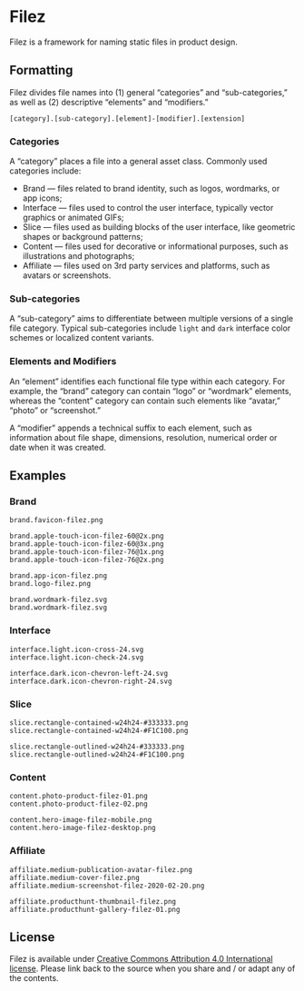 # Filez

Filez is a framework for naming static files in product design.

## Formatting

Filez divides file names into (1) general “categories” and “sub-categories,” as well as (2) descriptive “elements” and “modifiers.”

```
[category].[sub-category].[element]-[modifier].[extension]
```

### Categories

A “category” places a file into a general asset class. Commonly used categories include:

* Brand — files related to brand identity, such as logos, wordmarks, or app icons;
* Interface — files used to control the user interface, typically vector graphics or animated GIFs;
* Slice — files used as building blocks of the user interface, like geometric shapes or background patterns;
* Content — files used for decorative or informational purposes, such as illustrations and photographs; 
* Affiliate — files used on 3rd party services and platforms, such as avatars or screenshots.

### Sub-categories

A “sub-category” aims to differentiate between multiple versions of a single file category. Typical sub-categories include `light` and `dark` interface color schemes or localized content variants.

### Elements and Modifiers

An “element” identifies each functional file type within each category. For example, the “brand” category can contain “logo” or “wordmark” elements, whereas the “content” category can contain such elements like “avatar,” “photo” or “screenshot.”

A “modifier” appends a technical suffix to each element, such as information about file shape, dimensions, resolution, numerical order or date when it was created.

## Examples

### Brand

```
brand.favicon-filez.png

brand.apple-touch-icon-filez-60@2x.png
brand.apple-touch-icon-filez-60@3x.png
brand.apple-touch-icon-filez-76@1x.png
brand.apple-touch-icon-filez-76@2x.png

brand.app-icon-filez.png
brand.logo-filez.png

brand.wordmark-filez.svg
brand.wordmark-filez.svg
```

### Interface

```
interface.light.icon-cross-24.svg
interface.light.icon-check-24.svg

interface.dark.icon-chevron-left-24.svg
interface.dark.icon-chevron-right-24.svg
```

### Slice

```
slice.rectangle-contained-w24h24-#333333.png
slice.rectangle-contained-w24h24-#F1C100.png

slice.rectangle-outlined-w24h24-#333333.png
slice.rectangle-outlined-w24h24-#F1C100.png
```

### Content

```
content.photo-product-filez-01.png
content.photo-product-filez-02.png

content.hero-image-filez-mobile.png
content.hero-image-filez-desktop.png
```

### Affiliate

```
affiliate.medium-publication-avatar-filez.png
affiliate.medium-cover-filez.png
affiliate.medium-screenshot-filez-2020-02-20.png

affiliate.producthunt-thumbnail-filez.png
affiliate.producthunt-gallery-filez-01.png
```

## License

Filez is available under [Creative Commons Attribution 4.0 International license](https://creativecommons.org/licenses/by/4.0/). Please link back to the source when you share and / or adapt any of the contents.
